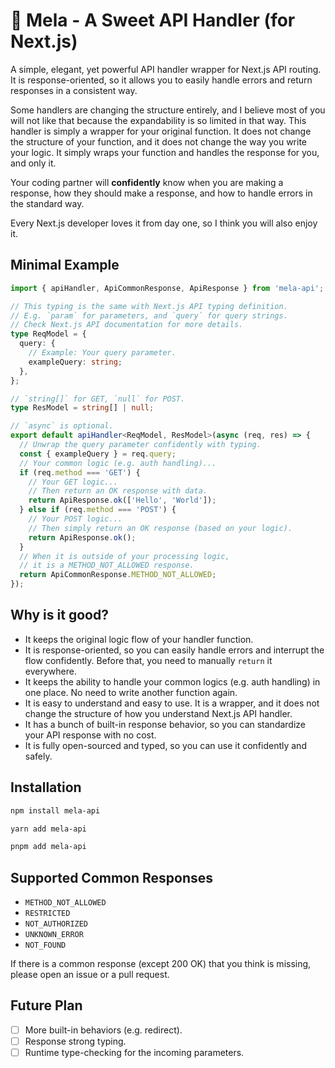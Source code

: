 # 🍓 Mela - A Sweet API Handler (for Next.js)

A simple, elegant, yet powerful API handler wrapper for Next.js API routing. It is response-oriented, so it allows you to easily handle errors and return responses in a consistent way.

Some handlers are changing the structure entirely, and I believe most of you will not like that because the expandability is so limited in that way. This handler is simply a wrapper for your original function. It does not change the structure of your function, and it does not change the way you write your logic. It simply wraps your function and handles the response for you, and only it.

Your coding partner will **confidently** know when you are making a response, how they should make a response, and how to handle errors in the standard way.

Every Next.js developer loves it from day one, so I think you will also enjoy it.

## Minimal Example

```typescript
import { apiHandler, ApiCommonResponse, ApiResponse } from 'mela-api';

// This typing is the same with Next.js API typing definition.
// E.g. `param` for parameters, and `query` for query strings.
// Check Next.js API documentation for more details.
type ReqModel = {
  query: {
    // Example: Your query parameter.
    exampleQuery: string;
  },
};

// `string[]` for GET, `null` for POST.
type ResModel = string[] | null;

// `async` is optional.
export default apiHandler<ReqModel, ResModel>(async (req, res) => {
  // Unwrap the query parameter confidently with typing.
  const { exampleQuery } = req.query;
  // Your common logic (e.g. auth handling)...
  if (req.method === 'GET') {
    // Your GET logic...
    // Then return an OK response with data.
    return ApiResponse.ok(['Hello', 'World']);
  } else if (req.method === 'POST') {
    // Your POST logic...
    // Then simply return an OK response (based on your logic).
    return ApiResponse.ok();
  }
  // When it is outside of your processing logic,
  // it is a METHOD_NOT_ALLOWED response.
  return ApiCommonResponse.METHOD_NOT_ALLOWED;
});
```

## Why is it good?

- It keeps the original logic flow of your handler function.
- It is response-oriented, so you can easily handle errors and interrupt the flow confidently. Before that, you need to manually `return` it everywhere.
- It keeps the ability to handle your common logics (e.g. auth handling) in one place. No need to write another function again.
- It is easy to understand and easy to use. It is a wrapper, and it does not change the structure of how you understand Next.js API handler.
- It has a bunch of built-in response behavior, so you can standardize your API response with no cost.
- It is fully open-sourced and typed, so you can use it confidently and safely.

## Installation

```bash
npm install mela-api
```

```bash
yarn add mela-api
```

```bash
pnpm add mela-api
```

## Supported Common Responses

- `METHOD_NOT_ALLOWED`
- `RESTRICTED`
- `NOT_AUTHORIZED`
- `UNKNOWN_ERROR`
- `NOT_FOUND`

If there is a common response (except 200 OK) that you think is missing, please open an issue or a pull request.

## Future Plan

- [ ] More built-in behaviors (e.g. redirect).
- [ ] Response strong typing.
- [ ] Runtime type-checking for the incoming parameters.
